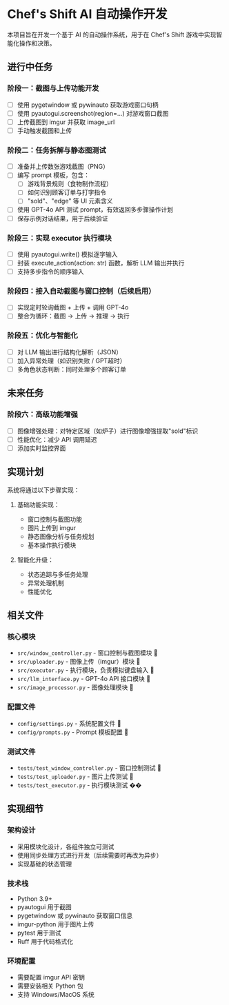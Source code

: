 # Chef's Shift AI 自动操作开发

本项目旨在开发一个基于 AI 的自动操作系统，用于在 Chef's Shift 游戏中实现智能化操作和决策。

## 进行中任务

### 阶段一：截图与上传功能开发
- [ ] 使用 pygetwindow 或 pywinauto 获取游戏窗口句柄
- [ ] 使用 pyautogui.screenshot(region=...) 对游戏窗口截图
- [ ] 上传截图到 imgur 并获取 image_url
- [ ] 手动触发截图和上传

### 阶段二：任务拆解与静态图测试
- [ ] 准备并上传数张游戏截图（PNG）
- [ ] 编写 prompt 模板，包含：
  - [ ] 游戏背景规则（食物制作流程）
  - [ ] 如何识别顾客订单与打字指令
  - [ ] "sold"、"edge" 等 UI 元素含义
- [ ] 使用 GPT-4o API 测试 prompt，有效返回多步骤操作计划
- [ ] 保存示例对话结果，用于后续验证

### 阶段三：实现 executor 执行模块
- [ ] 使用 pyautogui.write() 模拟逐字输入
- [ ] 封装 execute_action(action: str) 函数，解析 LLM 输出并执行
- [ ] 支持多步指令的顺序输入

### 阶段四：接入自动截图与窗口控制（后续启用）
- [ ] 实现定时轮询截图 + 上传 + 调用 GPT-4o
- [ ] 整合为循环：截图 → 上传 → 推理 → 执行

### 阶段五：优化与智能化
- [ ] 对 LLM 输出进行结构化解析（JSON）
- [ ] 加入异常处理（如识别失败 / GPT超时）
- [ ] 多角色状态判断：同时处理多个顾客订单

## 未来任务

### 阶段六：高级功能增强
- [ ] 图像增强处理：对特定区域（如炉子）进行图像增强提取"sold"标识
- [ ] 性能优化：减少 API 调用延迟
- [ ] 添加实时监控界面

## 实现计划

系统将通过以下步骤实现：

1. 基础功能实现：
   - 窗口控制与截图功能
   - 图片上传到 imgur
   - 静态图像分析与任务规划
   - 基本操作执行模块

2. 智能化升级：
   - 状态追踪与多任务处理
   - 异常处理机制
   - 性能优化

## 相关文件

### 核心模块
- `src/window_controller.py` - 窗口控制与截图模块 🚧
- `src/uploader.py` - 图像上传（imgur）模块 🚧
- `src/executor.py` - 执行模块，负责模拟键盘输入 🚧
- `src/llm_interface.py` - GPT-4o API 接口模块 🚧
- `src/image_processor.py` - 图像处理模块 🚧

### 配置文件
- `config/settings.py` - 系统配置文件 🚧
- `config/prompts.py` - Prompt 模板配置 🚧

### 测试文件
- `tests/test_window_controller.py` - 窗口控制测试 🚧
- `tests/test_uploader.py` - 图片上传测试 🚧
- `tests/test_executor.py` - 执行模块测试 ��

## 实现细节

### 架构设计
- 采用模块化设计，各组件独立可测试
- 使用同步处理方式进行开发（后续需要时再改为异步）
- 实现基础的状态管理

### 技术栈
- Python 3.9+
- pyautogui 用于截图
- pygetwindow 或 pywinauto 获取窗口信息
- imgur-python 用于图片上传
- pytest 用于测试
- Ruff 用于代码格式化

### 环境配置
- 需要配置 imgur API 密钥
- 需要安装相关 Python 包
- 支持 Windows/MacOS 系统